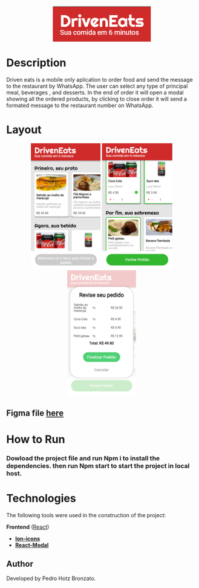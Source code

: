 <h1 align="center"><img src="./public/img/logo.png" alt="logo" align="center"></h1>

# Description
Driven eats is a mobile only aplication to order food and send the message to the restaurant by WhatsApp. The user can select any type of principal meal, beverages , and desserts. In the end of order it will open a modal showing all the ordered products, by clicking to close order it will send a formated message to the restaurant number on WhatsApp. 

# Layout

<div align="center">
 <img src="./public/img/home.png" alt="Home page" height="333"/>
 <img src="./public/img/products.png" alt="Products" height="333"/>
 <img src="./public/img/finishOrder.png" alt="Products" height="333"/>

</div>

 Figma file <a href="https://www.figma.com/file/nkRQD9TcxvzLQFO27JsGV1/FoodCamp-%5BReact%5D">here</a>
---


# How to Run 

### Dowload the project file and run **Npm i** to install the dependencies. then run Npm start to start the project in local host.



# Technologies

The following tools were used in the construction of the project:

**Frontend**  ([React](https://reactjs.org/))

-   **[Ion-icons](https://ionic.io/ionicons)**
-   **[React-Modal](https://www.npmjs.com/package/react-modal)**



## Author

Developed by Pedro Hotz Bronzato.